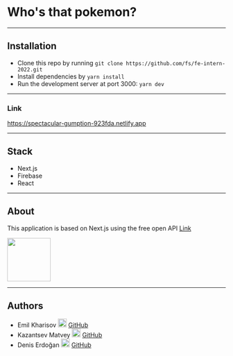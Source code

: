 # Who's that pokemon?

---

## Installation

- Clone this repo by running `git clone https://github.com/fs/fe-intern-2022.git`
- Install dependencies by `yarn install`
- Run the development server at port 3000: `yarn dev`

---

### Link

https://spectacular-gumption-923fda.netlify.app

---

## Stack

- Next.js
- Firebase
- React

---

## About

This application is based on Next.js using the free open API [Link](https://pokeapi.co/)

<img src="https://pokeapi.co/static/pokeapi_256.3fa72200.png" width="100">

---

## Authors

- Emil Kharisov <img src="https://cdn-icons-png.flaticon.com/512/25/25231.png" width="20"> [GitHub](https://github.com/Talentless-E)
- Kazantsev Matvey <img src="https://cdn-icons-png.flaticon.com/512/25/25231.png" width="20"> [GitHub](https://github.com/mat1x228)
- Denis Erdoğan <img src="https://cdn-icons-png.flaticon.com/512/25/25231.png" width="20"> [GitHub](https://github.com/deniserdogan)

